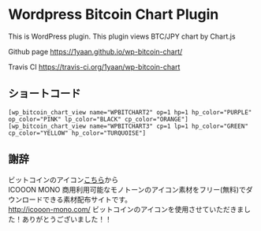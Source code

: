 # Wordpress Bitcoin Chart Plugin
This is WordPress plugin. This plugin views BTC/JPY chart by Chart.js

Github page
https://1yaan.github.io/wp-bitcoin-chart/

Travis CI
https://travis-ci.org/1yaan/wp-bitcoin-chart

## ショートコード

  ```
  [wp_bitcoin_chart_view name="WPBITCHART2" op=1 hp=1 hp_color="PURPLE" op_color="PINK" lp_color="BLACK" cp_color="ORANGE"]
  [wp_bitcoin_chart_view name="WPBITCHART3" cp=1 lp=1 hp_color="GREEN" cp_color="YELLOW" hp_color="TURQUOISE"]
  ```

## 謝辞

ビットコインのアイコン[こちら](http://icooon-mono.com/10328-%E7%99%BD%E6%8A%9C%E3%81%8D%E3%81%AE%E3%83%93%E3%83%83%E3%83%88%E3%82%B3%E3%82%A4%E3%83%B3%E3%82%A2%E3%82%A4%E3%82%B3%E3%83%B32/)から  
ICOOON MONO 商用利用可能なモノトーンのアイコン素材をフリー(無料)でダウンロードできる素材配布サイトです。  
http://icooon-mono.com/
ビットコインのアイコンを使用させていただきました！ありがとうございました！！
